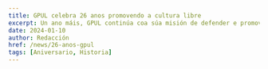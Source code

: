 ```yaml
---
title: GPUL celebra 26 anos promovendo a cultura libre
excerpt: Un ano máis, GPUL continúa coa súa misión de defender e promover o software libre, o hardware aberto e o coñecemento libre na comunidade universitaria.
date: 2024-01-10
author: Redacción
href: /news/26-anos-gpul
tags: [Aniversario, Historia]
---
```

